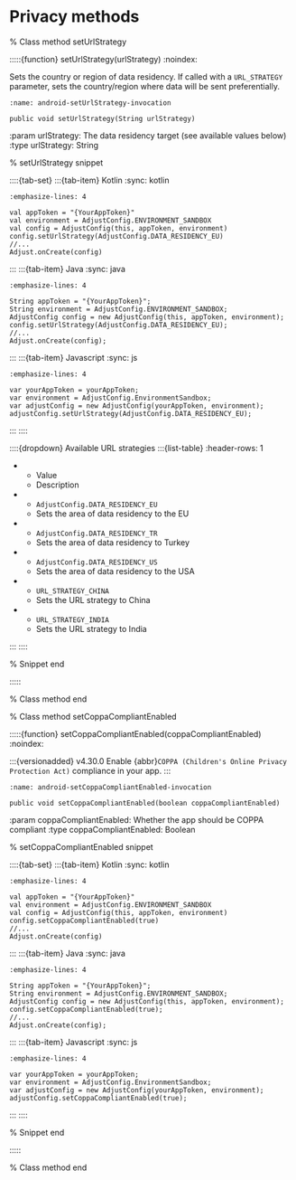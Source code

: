 # Privacy methods

% Class method setUrlStrategy

:::::{function} setUrlStrategy(urlStrategy)
:noindex:

Sets the country or region of data residency. If called with a `URL_STRATEGY` parameter, sets the country/region where data will be sent preferentially.

```{code-block} cs
:name: android-setUrlStrategy-invocation

public void setUrlStrategy(String urlStrategy)
```

:param urlStrategy: The data residency target (see available values below)
:type urlStrategy: String

% setUrlStrategy snippet

::::{tab-set}
:::{tab-item} Kotlin
:sync: kotlin

```{code-block} kotlin
:emphasize-lines: 4

val appToken = "{YourAppToken}"
val environment = AdjustConfig.ENVIRONMENT_SANDBOX
val config = AdjustConfig(this, appToken, environment)
config.setUrlStrategy(AdjustConfig.DATA_RESIDENCY_EU)
//...
Adjust.onCreate(config)
```

:::
:::{tab-item} Java
:sync: java

```{code-block} java
:emphasize-lines: 4

String appToken = "{YourAppToken}";
String environment = AdjustConfig.ENVIRONMENT_SANDBOX;
AdjustConfig config = new AdjustConfig(this, appToken, environment);
config.setUrlStrategy(AdjustConfig.DATA_RESIDENCY_EU);
//...
Adjust.onCreate(config);
```

:::
:::{tab-item} Javascript
:sync: js

```{code-block} js
:emphasize-lines: 4

var yourAppToken = yourAppToken;
var environment = AdjustConfig.EnvironmentSandbox;
var adjustConfig = new AdjustConfig(yourAppToken, environment);
adjustConfig.setUrlStrategy(AdjustConfig.DATA_RESIDENCY_EU);
```

:::
::::

::::{dropdown} Available URL strategies
:::{list-table}
:header-rows: 1

* - Value
   - Description
* - `AdjustConfig.DATA_RESIDENCY_EU`
   - Sets the area of data residency to the EU
* - `AdjustConfig.DATA_RESIDENCY_TR`
   - Sets the area of data residency to Turkey
* - `AdjustConfig.DATA_RESIDENCY_US`
   - Sets the area of data residency to the USA
* - `URL_STRATEGY_CHINA`
   - Sets the URL strategy to China
* - `URL_STRATEGY_INDIA`
   - Sets the URL strategy to India

:::
::::

% Snippet end

:::::

% Class method end

% Class method setCoppaCompliantEnabled

:::::{function} setCoppaCompliantEnabled(coppaCompliantEnabled)
:noindex:

:::{versionadded} v4.30.0
Enable {abbr}`COPPA (Children's Online Privacy Protection Act)` compliance in your app.
:::

```{code-block} java
:name: android-setCoppaCompliantEnabled-invocation

public void setCoppaCompliantEnabled(boolean coppaCompliantEnabled)
```

:param coppaCompliantEnabled: Whether the app should be COPPA compliant
:type coppaCompliantEnabled: Boolean

% setCoppaCompliantEnabled snippet

::::{tab-set}
:::{tab-item} Kotlin
:sync: kotlin

```{code-block} kotlin
:emphasize-lines: 4

val appToken = "{YourAppToken}"
val environment = AdjustConfig.ENVIRONMENT_SANDBOX
val config = AdjustConfig(this, appToken, environment)
config.setCoppaCompliantEnabled(true)
//...
Adjust.onCreate(config)
```

:::
:::{tab-item} Java
:sync: java

```{code-block} java
:emphasize-lines: 4

String appToken = "{YourAppToken}";
String environment = AdjustConfig.ENVIRONMENT_SANDBOX;
AdjustConfig config = new AdjustConfig(this, appToken, environment);
config.setCoppaCompliantEnabled(true);
//...
Adjust.onCreate(config);
```

:::
:::{tab-item} Javascript
:sync: js

```{code-block} js
:emphasize-lines: 4

var yourAppToken = yourAppToken;
var environment = AdjustConfig.EnvironmentSandbox;
var adjustConfig = new AdjustConfig(yourAppToken, environment);
adjustConfig.setCoppaCompliantEnabled(true);
```

:::
::::

% Snippet end

:::::

% Class method end
